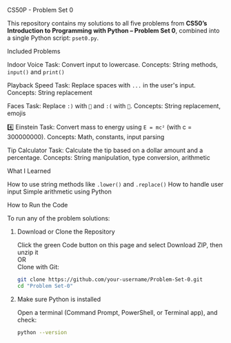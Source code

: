 CS50P - Problem Set 0

This repository contains my solutions to all five problems from **CS50’s Introduction to Programming with Python – Problem Set 0**, combined into a single Python script: `pset0.py`.

Included Problems

Indoor Voice
Task: Convert input to lowercase.
Concepts: String methods, `input()` and `print()`

Playback Speed
Task: Replace spaces with `...` in the user's input.
Concepts: String replacement

Faces
Task: Replace `:)` with `🙂` and `:(` with `🙁`.
Concepts: String replacement, emojis

4️⃣ Einstein
Task: Convert mass to energy using `E = mc²` (with c = 300000000).
Concepts: Math, constants, input parsing

Tip Calculator
Task: Calculate the tip based on a dollar amount and a percentage.
Concepts: String manipulation, type conversion, arithmetic



What I Learned

How to use string methods like `.lower()` and `.replace()`
How to handle user input
Simple arithmetic using Python




How to Run the Code

To run any of the problem solutions:

1. Download or Clone the Repository

   Click the green Code button on this page and select Download ZIP, then unzip it  
   OR  
   Clone with Git:
     ```bash
     git clone https://github.com/your-username/Problem-Set-0.git
     cd "Problem Set-0"
     

2. Make sure Python is installed

   Open a terminal (Command Prompt, PowerShell, or Terminal app), and check:

   ```bash
   python --version

